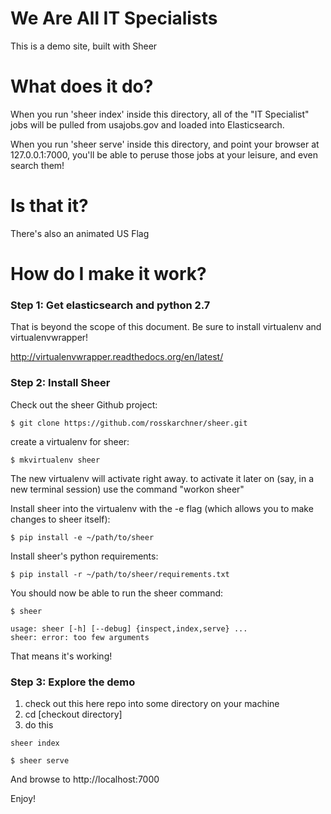 # We Are All IT Specialists

This is a demo site, built with Sheer

# What does it do?

When you run 'sheer index' inside this directory, all of the "IT Specialist" jobs will be pulled from usajobs.gov and loaded into Elasticsearch.

When you run 'sheer serve' inside this directory, and point your browser at 127.0.0.1:7000, you'll be able to peruse those jobs at your leisure, and even search them!

# Is that it?

There's also an animated US Flag

# How do I make it work?

### Step 1: Get elasticsearch and python 2.7


That is beyond the scope of this document. Be sure to install virtualenv and virtualenvwrapper!

http://virtualenvwrapper.readthedocs.org/en/latest/

### Step 2: Install Sheer

Check out the sheer Github project:
```
$ git clone https://github.com/rosskarchner/sheer.git
```
create a virtualenv for sheer:
```
$ mkvirtualenv sheer
```

The new virtualenv will activate right away. to activate it later on (say, in a new terminal session) use the command "workon sheer"

Install sheer into the virtualenv with the -e flag (which allows you to make changes to sheer itself):

```
$ pip install -e ~/path/to/sheer
```

Install sheer's python requirements:

```
$ pip install -r ~/path/to/sheer/requirements.txt
```

You should now be able to run the sheer command:
```
$ sheer

usage: sheer [-h] [--debug] {inspect,index,serve} ...
sheer: error: too few arguments
```

That means it's working!

### Step 3: Explore the demo



1) check out this here repo into some directory on your machine
2) cd [checkout directory]
3) do this

```
sheer index
```



```
$ sheer serve
```

And browse to http://localhost:7000


Enjoy!

